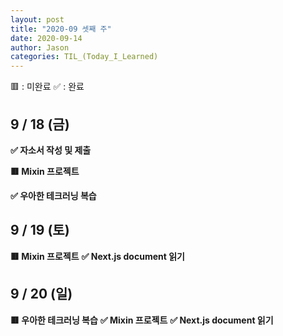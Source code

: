 ```yaml
---
layout: post
title: "2020-09 셋째 주"
date: 2020-09-14
author: Jason
categories: TIL_(Today_I_Learned)
---
```


🟥 : 미완료
✅ : 완료

## 9 / 18 (금)

**✅ 자소서 작성 및 제출**

**🟥 Mixin 프로젝트**

**✅ 우아한 테크러닝 복습**

## 9 / 19 (토)

**🟥 Mixin 프로젝트**
**✅ Next.js document 읽기**

## 9 / 20 (일)

**🟥 우아한 테크러닝 복습**
**✅ Mixin 프로젝트**
**✅ Next.js document 읽기**
